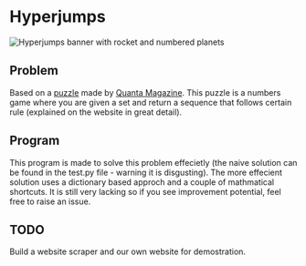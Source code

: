 # Hyperjumps
<img src="https://github.com/aceniccola/hyperjumps/blob/main/Hyperjumps-bySamuelVelasco-Lede-scaled.png" alt="Hyperjumps banner with rocket and numbered planets">

## Problem
Based on a [puzzle](https://hyperjumps.quantamagazine.org/) made by [Quanta Magazine](https://www.quantamagazine.org/introducing-quantas-new-math-game-hyperjumps-20230303/). This puzzle is a numbers game where you are given a set and return a sequence that follows certain rule (explained on the website in great detail).

## Program
This program is made to solve this problem effecietly (the naive solution can be found in the test.py file - warning it is disgusting). The more effecient solution uses a dictionary based approch and a couple of mathmatical shortcuts. It is still very lacking so if you see improvement potential, feel free to raise an issue. 

## TODO
Build a website scraper and our own website for demostration.